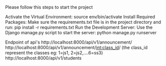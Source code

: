 Please follow this steps to start the project

Activate the Virtual Environment:
source env/bin/activate
Install Required Packages:
Make sure the requirements.txt file is in the project directory and run:
pip install -r requirements.txt
Run the Development Server:
Use the Django manage.py script to start the server:
python manage.py runserver

Endpoint of api's
http://localhost:8000/api/v1/announcement/
http://localhost:8000/api/v1/announcement/<int:class_id>/ (the class_id represent the classes eg: 1=js1, 2=js2,....6=ss3)
http://localhost:8000/api/v1/students
